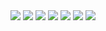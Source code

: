 <!--[![Top Langs](https://github-readme-stats.vercel.app/api/top-langs/?username=4xx404&layout=compact&theme=vision-friendly-dark)](https://github.com/anuraghazra/github-readme-stats)

[![4xx404's GitHub stats](https://github-readme-stats.vercel.app/api?username=4xx404&hide_rank=true&theme=dark)](https://github.com/anuraghazra/github-readme-stats)

[![GitHub Streak](http://github-readme-streak-stats.herokuapp.com?user=4xx404&theme=dark&background=000000)](https://git.io/streak-stats) -->
<!--Stats, Top-Language, Streak -->
<div align="center">
    <!-- Summary -->
    <img src="http://github-profile-summary-cards.vercel.app/api/cards/profile-details?username=4xx404&theme=2077">
    <!-- Stats -->
    <img src="http://github-profile-summary-cards.vercel.app/api/cards/stats?username=4xx404&theme=2077">
    <!-- Top Language -->
    <img src="http://github-profile-summary-cards.vercel.app/api/cards/repos-per-language?username=4xx404&theme=2077">
    <img src="http://github-profile-summary-cards.vercel.app/api/cards/most-commit-language?username=4xx404&theme=2077">
    <img src="https://github-readme-stats.vercel.app/api/top-langs/?username=4xx404&layout=donut&theme=radical&hide_border=true&">
    <!-- Commits -->
    <img src="http://github-profile-summary-cards.vercel.app/api/cards/productive-time?username=4xx404&theme=2077&utcOffset=8">
    <!-- Streak-->
    <img src="https://streak-stats.demolab.com/?user=4xx404&theme=radical&hide_border=true"/>
</div>
